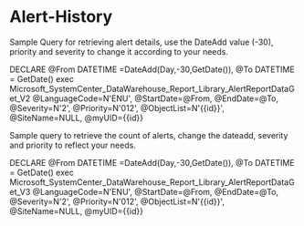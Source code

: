 # Alert-History
Sample Query for retrieving alert details, use the DateAdd value (-30), priority and severity to change it according to your needs.

DECLARE @From DATETIME =DateAdd(Day,-30,GetDate()), @To DATETIME = GetDate()
exec Microsoft_SystemCenter_DataWarehouse_Report_Library_AlertReportDataGet_V2 @LanguageCode=N'ENU',
@StartDate=@From,
@EndDate=@To,
@Severity=N'<Data><Value>2</Value></Data>',
@Priority=N'<Data><Value>0</Value><Value>1</Value><Value>2</Value></Data>',
@ObjectList=N'<Data><Objects><Object Use="Containment">{{id}}</Object></Objects></Data>',
@SiteName=NULL,
@myUID={{id}}

Sample query to retrieve the count of alerts, change the dateadd, severity and priority to reflect your needs. 

DECLARE @From DATETIME =DateAdd(Day,-30,GetDate()), @To DATETIME = GetDate()
exec Microsoft_SystemCenter_DataWarehouse_Report_Library_AlertReportDataGet_V3 @LanguageCode=N'ENU',
@StartDate=@From,
@EndDate=@To,
@Severity=N'<Data><Value>2</Value></Data>',
@Priority=N'<Data><Value>0</Value><Value>1</Value><Value>2</Value></Data>',
@ObjectList=N'<Data><Objects><Object Use="Containment">{{id}}</Object></Objects></Data>',
@SiteName=NULL,
@myUID={{id}}
